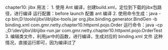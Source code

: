 chapter10:
        jibx 用法：
        1. 使用 Ant 编译，创建build.xml，定位到下载的jibx包路径，进行编译
            运行配置：before launch 配置 ant 编译
        2. 使用命令生成：java -cp bin;D:\tools\jibx\lib\jibx-tools.jar org.jibx.binding.generator.BindGen -b binding.xml com.gmr.netty.chapter10.httpxml.pojo.Order
               运行命令：java -cp .;D:\dev\jibx\lib\jibx-run.jar com.gmr.netty.chapter10.httpxml.pojo.OrderTest
        3. 编辑类文件，利用jar中的函数，进行编译，生成对应的 binding.xml 文件
               这种情况，直接运行即可，因为编译过了